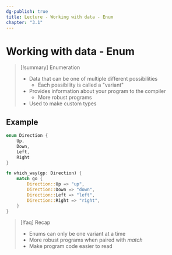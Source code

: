 ```yaml
---
dg-publish: true
title: Lecture - Working with data - Enum
chapter: "3.1"
---
```

# Working with data - Enum
> [!summary] Enumeration
> - Data that can be one of multiple different possibilities
> 	- Each possibility is called a "variant"
> - Provides information about your program to the compiler
> 	- More robust programs
> - Used to make custom types

## Example
```rust
enum Direction {
	Up,
	Down,
	Left,
	Right
}

fn which_way(gp: Direction) {
	match go {
		Direction::Up => "up",
		Direction::Down => "down",
		Direction::Left => "left",
		Direction::Right => "right",
	}
}
```
> [!faq] Recap
> - Enums can only be one variant at a time
> - More robust programs when paired with *match*
> - Make program code easier to read

